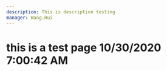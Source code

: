 ```yaml
---
description: This is description testing
manager: Wang.Hui
---
```

# this is a test page 10/30/2020 7:00:42 AM
